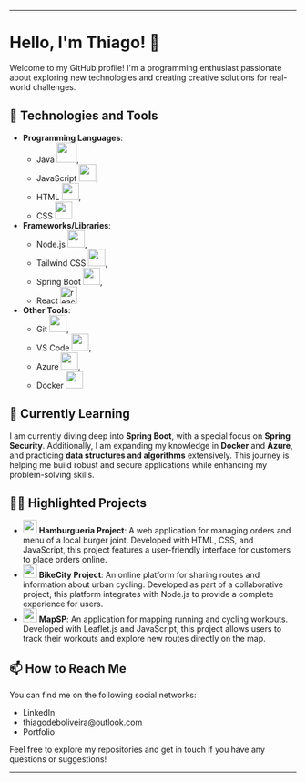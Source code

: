 

---

# Hello, I'm Thiago! 👋

Welcome to my GitHub profile! I'm a programming enthusiast passionate about exploring new technologies and creating creative solutions for real-world challenges.

## 🔧 Technologies and Tools

- **Programming Languages**:
   - Java <img src="https://img.icons8.com/fluency/48/java-coffee-cup-logo.png" width="35" heigh="35"/>,
   - JavaScript <img src="https://img.icons8.com/color/48/000000/javascript.png" width="30" height="30"/>, 
   - HTML <img src="https://img.icons8.com/color/48/000000/html-5.png" width="30" height="30"/>,
   - CSS  <img src="https://img.icons8.com/color/48/000000/css3.png" width="30" height="30"/>   
- **Frameworks/Libraries**:
   - Node.js <img src="https://cdn.jsdelivr.net/gh/devicons/devicon@latest/icons/nodejs/nodejs-original.svg" width="30" heigh="30" />,
   - Tailwind CSS <img src="https://cdn.jsdelivr.net/gh/devicons/devicon@latest/icons/tailwindcss/tailwindcss-original.svg" width="30" height="30"/>,
   - Spring Boot <img src="https://img.icons8.com/color/48/spring-logo.png" width="30" height="30"/>,
   - React <img src="https://img.icons8.com/offices/40/react.png" alt="react" width="30" height="30"/> 
- **Other Tools**: 
   - Git <img src="https://img.icons8.com/color/48/000000/git.png" width="30" height="30"/>,
   - VS Code <img src="https://img.icons8.com/color/48/000000/visual-studio-code-2019.png" width="30" height="30"/>,
   - Azure <img src="https://cdn.jsdelivr.net/gh/devicons/devicon@latest/icons/azure/azure-original.svg" width="30" height="30"/>,
   - Docker <img src="https://img.icons8.com/color/48/000000/docker.png" width="30" height="30"/>

## 🌱 Currently Learning

I am currently diving deep into **Spring Boot**, with a special focus on **Spring Security**. Additionally, I am expanding my knowledge in **Docker** and **Azure**, and practicing **data structures and algorithms** extensively. This journey is helping me build robust and secure applications while enhancing my problem-solving skills.

## 👨‍💻 Highlighted Projects

- <img src="https://img.icons8.com/dusk/64/000000/hamburger.png" width="24"/> **Hamburgueria Project**: A web application for managing orders and menu of a local burger joint. Developed with HTML, CSS, and JavaScript, this project features a user-friendly interface for customers to place orders online.
- <img src="https://img.icons8.com/dusk/64/000000/bicycle.png" width="24"/> **BikeCity Project**: An online platform for sharing routes and information about urban cycling. Developed as part of a collaborative project, this platform integrates with Node.js to provide a complete experience for users.
- <img src="https://img.icons8.com/dusk/64/000000/map-pin.png" width="24"/> **MapSP**: An application for mapping running and cycling workouts. Developed with Leaflet.js and JavaScript, this project allows users to track their workouts and explore new routes directly on the map.

## 📫 How to Reach Me

You can find me on the following social networks:

- LinkedIn
- thiagodeboliveira@outlook.com
- Portfolio

Feel free to explore my repositories and get in touch if you have any questions or suggestions!

---

